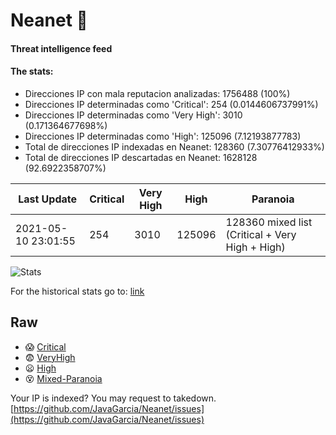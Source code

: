 # Neanet :hocho:
#### Threat intelligence feed
#### The stats:

- Direcciones IP con mala reputacion analizadas: 1756488 (100%)
- Direcciones IP determinadas como 'Critical':  254 (0.0144606737991%)
- Direcciones IP determinadas como 'Very High':  3010 (0.171364677698%)
- Direcciones IP determinadas como 'High':  125096 (7.12193877783)
- Total de direcciones IP indexadas en Neanet:  128360 (7.30776412933%)
- Total de direcciones IP descartadas en Neanet:  1628128 (92.6922358707%)

| Last Update | Critical | Very High | High | Paranoia |
| --- | --- | --- | --- | --- |
| 2021-05-10 23:01:55 | 254 | 3010 | 125096 | 128360 mixed list (Critical + Very High + High)|

![Stats](https://docs.google.com/spreadsheets/d/e/2PACX-1vSnaNMIXVabIpDJjufMlzH7poXnshF3mgd8Is1g9ytUEzVsP5my4Trn8f-xkoLLQ38xpL3HtmUexLo6/pubchart?oid=501124687&format=image)

For the historical stats go to: [link](/stats.csv)
## Raw
- :scream: [Critical](https://raw.githubusercontent.com/JavaGarcia/Neanet/master/blacklists/neanet_critical.txt)
- :fearful: [VeryHigh](https://raw.githubusercontent.com/JavaGarcia/Neanet/master/blacklists/neanet_veryHigh.txtt)
- :frowning: [High](https://raw.githubusercontent.com/JavaGarcia/Neanet/master/blacklists/neanet_high.txt)
- :dizzy_face: [Mixed-Paranoia](https://raw.githubusercontent.com/JavaGarcia/Neanet/master/blacklists/neanet_all.txt)


Your IP is indexed? You may request to takedown. [https://github.com/JavaGarcia/Neanet/issues](https://github.com/JavaGarcia/Neanet/issues)



































































































































































































































































































































































































































































































































































































































































































































































































































































































































































































































































































































































































































































































































































































































































































































































































































































































































































































































































































































































































































































































































































































































































































































































































































































































































































































































































































































































































































































































































































































































































































































































































































































































































































































































































































































































































































































































































































































































































































































































































































































































































































































































































































































































































































































































































































































































































































































































































































































































































































































































































































































































































































































































































































































































































































































































































































































































































































































































































































































































































































































































































































































































































































































































































































































